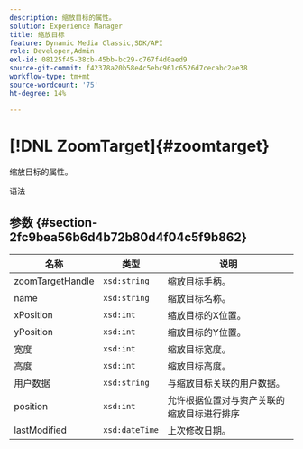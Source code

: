 ```yaml
---
description: 缩放目标的属性。
solution: Experience Manager
title: 缩放目标
feature: Dynamic Media Classic,SDK/API
role: Developer,Admin
exl-id: 08125f45-38cb-45bb-bc29-c767f4d0aed9
source-git-commit: f42378a20b58e4c5ebc961c6526d7cecabc2ae38
workflow-type: tm+mt
source-wordcount: '75'
ht-degree: 14%

---
```


# [!DNL ZoomTarget]{#zoomtarget}

缩放目标的属性。

语法

## 参数 {#section-2fc9bea56b6d4b72b80d4f04c5f9b862}

| 名称 | 类型 | 说明 |
|---|---|---|
| zoomTargetHandle | `xsd:string` | 缩放目标手柄。 |
| name | `xsd:string` | 缩放目标名称。 |
| xPosition | `xsd:int` | 缩放目标的X位置。 |
| yPosition | `xsd:int` | 缩放目标的Y位置。 |
| 宽度 | `xsd:int` | 缩放目标宽度。 |
| 高度 | `xsd:int` | 缩放目标高度。 |
| 用户数据 | `xsd:string` | 与缩放目标关联的用户数据。 |
| position | `xsd:int` | 允许根据位置对与资产关联的缩放目标进行排序 |
| lastModified | `xsd:dateTime` | 上次修改日期。 |
